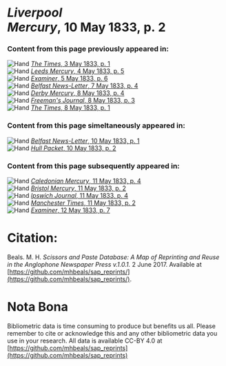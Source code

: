 # *Liverpool Mercury*, 10 May 1833, p. 2  
  
### Content from this page previously appeared in:  
![Hand](http://scissorsandpaste.net/wp-content/uploads/2017/06/smallhandpointer.png) [*The Times*, 3 May 1833, p. 1](https://mhbeals.github.io/sap_html/The-Times/The-Times-3-May-1833-p-1)  
![Hand](http://scissorsandpaste.net/wp-content/uploads/2017/06/smallhandpointer.png) [*Leeds Mercury*, 4 May 1833, p. 5](https://mhbeals.github.io/sap_html/Leeds-Mercury/Leeds-Mercury-4-May-1833-p-5)  
![Hand](http://scissorsandpaste.net/wp-content/uploads/2017/06/smallhandpointer.png) [*Examiner*, 5 May 1833, p. 6](https://mhbeals.github.io/sap_html/Examiner/Examiner-5-May-1833-p-6)  
![Hand](http://scissorsandpaste.net/wp-content/uploads/2017/06/smallhandpointer.png) [*Belfast News-Letter*, 7 May 1833, p. 4](https://mhbeals.github.io/sap_html/Belfast-News-Letter/Belfast-News-Letter-7-May-1833-p-4)  
![Hand](http://scissorsandpaste.net/wp-content/uploads/2017/06/smallhandpointer.png) [*Derby Mercury*, 8 May 1833, p. 4](https://mhbeals.github.io/sap_html/Derby-Mercury/Derby-Mercury-8-May-1833-p-4)  
![Hand](http://scissorsandpaste.net/wp-content/uploads/2017/06/smallhandpointer.png) [*Freeman's Journal*, 8 May 1833, p. 3](https://mhbeals.github.io/sap_html/Freeman's-Journal/Freeman's-Journal-8-May-1833-p-3)  
![Hand](http://scissorsandpaste.net/wp-content/uploads/2017/06/smallhandpointer.png) [*The Times*, 8 May 1833, p. 1](https://mhbeals.github.io/sap_html/The-Times/The-Times-8-May-1833-p-1)  
  
### Content from this page simeltaneously appeared in:  
![Hand](http://scissorsandpaste.net/wp-content/uploads/2017/06/smallhandpointer.png) [*Belfast News-Letter*, 10 May 1833, p. 1](https://mhbeals.github.io/sap_html/Belfast-News-Letter/Belfast-News-Letter-10-May-1833-p-1)  
![Hand](http://scissorsandpaste.net/wp-content/uploads/2017/06/smallhandpointer.png) [*Hull Packet*, 10 May 1833, p. 2](https://mhbeals.github.io/sap_html/Hull-Packet/Hull-Packet-10-May-1833-p-2)  
  
### Content from this page subsequently appeared in:  
![Hand](http://scissorsandpaste.net/wp-content/uploads/2017/06/smallhandpointer.png) [*Caledonian Mercury*, 11 May 1833, p. 4](https://mhbeals.github.io/sap_html/Caledonian-Mercury/Caledonian-Mercury-11-May-1833-p-4)  
![Hand](http://scissorsandpaste.net/wp-content/uploads/2017/06/smallhandpointer.png) [*Bristol Mercury*, 11 May 1833, p. 2](https://mhbeals.github.io/sap_html/Bristol-Mercury/Bristol-Mercury-11-May-1833-p-2)  
![Hand](http://scissorsandpaste.net/wp-content/uploads/2017/06/smallhandpointer.png) [*Ipswich Journal*, 11 May 1833, p. 4](https://mhbeals.github.io/sap_html/Ipswich-Journal/Ipswich-Journal-11-May-1833-p-4)  
![Hand](http://scissorsandpaste.net/wp-content/uploads/2017/06/smallhandpointer.png) [*Manchester Times*, 11 May 1833, p. 2](https://mhbeals.github.io/sap_html/Manchester-Times/Manchester-Times-11-May-1833-p-2)  
![Hand](http://scissorsandpaste.net/wp-content/uploads/2017/06/smallhandpointer.png) [*Examiner*, 12 May 1833, p. 7](https://mhbeals.github.io/sap_html/Examiner/Examiner-12-May-1833-p-7)  


# Citation: 

Beals. M. H. *Scissors and Paste Database: A Map of Reprinting and Reuse in the Anglophone Newspaper Press v.1.0.1.* 2 June 2017. Available at [https://github.com/mhbeals/sap_reprints/](https://github.com/mhbeals/sap_reprints/). 

# Nota Bona

Bibliometric data is time consuming to produce but benefits us all. Please remember to cite or acknowledge this and any other bibliometric data you use in your research. All data is available CC-BY 4.0 at [https://github.com/mhbeals/sap_reprints](https://github.com/mhbeals/sap_reprints)